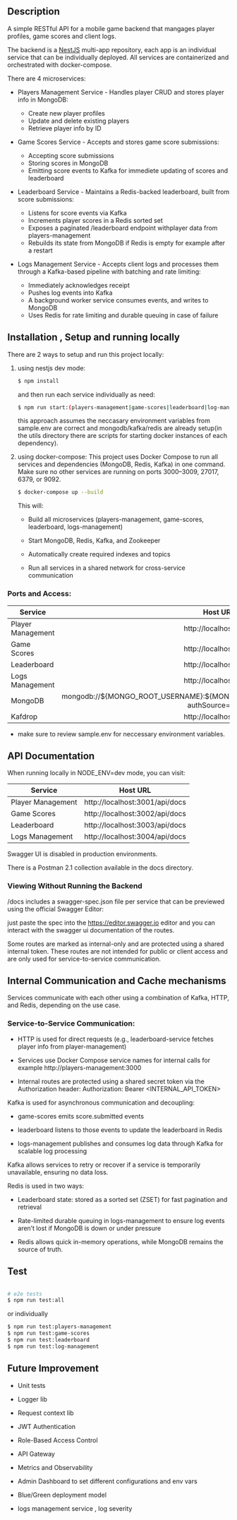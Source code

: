 

## Description
A simple RESTful API for a mobile game backend that mangages player profiles, game scores and client logs.

The backend is a <a href="https://docs.nestjs.com/" target="_blank">NestJS</a> multi-app repository, each app is an individual service that can be individually deployed.
All services are containerized and orchestrated with docker-compose.

There are 4 microservices:
* Players Management Service - 
    Handles player CRUD and stores player info in MongoDB:
    * Create new player profiles
    * Update and delete existing players
    * Retrieve player info by ID

* Game Scores Service - 
    Accepts and stores game score submissions:
    * Accepting score submissions
    * Storing scores in MongoDB
    * Emitting score events to Kafka for immediete updating of scores and leaderboard
    
* Leaderboard Service -
    Maintains a Redis-backed leaderboard, built from score submissions:
    * Listens for score events via Kafka
    * Increments player scores in a Redis sorted set
    * Exposes a paginated /leaderboard endpoint withplayer data from players-management
    * Rebuilds its state from MongoDB if Redis is empty for example after a restart

* Logs Management Service - 
    Accepts client logs and processes them through a Kafka-based pipeline with batching and rate limiting:
    * Immediately acknowledges receipt
    * Pushes log events into Kafka
    * A background worker service consumes events, and writes to MongoDB
    * Uses Redis for rate limiting and durable queuing in case of failure


## Installation , Setup and running locally
There are 2 ways to setup and run this project locally:
1. using nestjs dev mode:
    ```bash
    $ npm install
    ```
    and then run each service individually as need:
    ```bash
    $ npm run start:(players-management|game-scores|leaderboard|log-management)
    ```
    this approach assumes the neccasary environment variables from sample.env are
    correct and mongodb/kafka/redis are already setup(in the utils directory there are scripts for starting docker instances of each dependency).

2. using docker-compose:
    This project uses Docker Compose to run all services and dependencies (MongoDB, Redis, Kafka) in one command.
    Make sure no other services are running on ports 3000–3009, 27017, 6379, or 9092.
    ```bash
    $ docker-compose up --build
    ```
    This will:
    * Build all microservices (players-management, game-scores, leaderboard, logs-management)

    * Start MongoDB, Redis, Kafka, and Zookeeper

    * Automatically create required indexes and topics

    * Run all services in a shared network for cross-service communication

### Ports and Access:	
| Service              | Host URL                                                                                  |
| -------------------- |:-----------------------------------------------------------------------------------------:|
| Player Management    | http://localhost:3001                                                                     | 
| Game Scores          | http://localhost:3002                                                                     |
| Leaderboard          | http://localhost:3003                                                                     |
| Logs Management      | http://localhost:3004                                                                     |
| MongoDB              | mongodb://\${MONGO_ROOT_USERNAME}:${MONGO_ROOT_PASSWORD}@localhost:27017/?authSource=admin |
| Kafdrop              | http://localhost:9000                                                                     |

* make sure to review sample.env for neccessary environment variables.

## API Documentation

When running locally in NODE_ENV=dev mode, you can visit:

| Service              | Host URL                                                                                  |
| -------------------- |:-----------------------------------------------------------------------------------------:|
| Player Management    | http://localhost:3001/api/docs                                                            | 
| Game Scores          | http://localhost:3002/api/docs                                                            |
| Leaderboard          | http://localhost:3003/api/docs                                                            |
| Logs Management      | http://localhost:3004/api/docs                                                            |

Swagger UI is disabled in production environments.

There is a Postman 2.1 collection available in the docs directory.

### Viewing Without Running the Backend
/docs includes a swagger-spec.json file per service that can be previewed using the official Swagger Editor:

just paste the spec into the https://editor.swagger.io editor and you can interact with the swagger ui documentation
of the routes.

Some routes are marked as internal-only and are protected using a shared internal token. These routes are not intended for public or client access and are only used for service-to-service communication.

## Internal Communication and Cache mechanisms
Services communicate with each other using a combination of Kafka, HTTP, and Redis, depending on the use case.

### Service-to-Service Communication:
* HTTP is used for direct requests (e.g., leaderboard-service fetches player info from player-management)

* Services use Docker Compose service names for internal calls for example http://players-management:3000

* Internal routes are protected using a shared secret token via the Authorization header: Authorization: Bearer <INTERNAL_API_TOKEN>

Kafka is used for asynchronous communication and decoupling:

* game-scores emits score.submitted events

* leaderboard listens to those events to update the leaderboard in Redis

* logs-management publishes and consumes log data through Kafka for scalable log processing

Kafka allows services to retry or recover if a service is temporarily unavailable, ensuring no data loss.


Redis is used in two ways:

* Leaderboard state: stored as a sorted set (ZSET) for fast pagination and retrieval

* Rate-limited durable queuing in logs-management to ensure log events aren’t lost if MongoDB is down or under pressure

* Redis allows quick in-memory operations, while MongoDB remains the source of truth.

## Test

```bash

# e2e tests
$ npm run test:all
```
or individually
```bash
$ npm run test:players-management 
$ npm run test:game-scores 
$ npm run test:leaderboard 
$ npm run test:log-management
```

## Future Improvement
* Unit tests

* Logger lib

* Request context lib

* JWT Authentication

* Role-Based Access Control 

* API Gateway

* Metrics and Observability

* Admin Dashboard to set different configurations and env vars

* Blue/Green deployment model

* logs management service , log severity